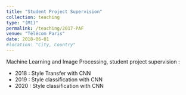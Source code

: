 ```yaml
---
title: "Student Project Supervision"
collection: teaching
type: "(M1)"
permalink: /teaching/2017-PAF
venue: "Télécom Paris"
date: 2018-06-01
#location: "City, Country"
---
```


Machine Learning and Image Processing, student project supervision :
* 2018 : Style Transfer with CNN
* 2019 : Style classification with CNN
* 2020 : Style classification with CNN
